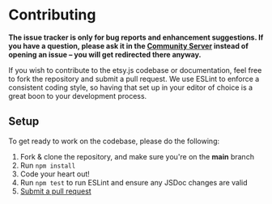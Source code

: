 # Contributing

**The issue tracker is only for bug reports and enhancement suggestions. If you have a question, please ask it in the [Community Server][server] instead of opening an issue – you will get redirected there anyway.**

If you wish to contribute to the etsy.js codebase or documentation, feel free to fork the repository and submit a
pull request. We use ESLint to enforce a consistent coding style, so having that set up in your editor of choice
is a great boon to your development process.

## Setup

To get ready to work on the codebase, please do the following:

1. Fork & clone the repository, and make sure you're on the **main** branch
2. Run `npm install`
3. Code your heart out!
4. Run `npm test` to run ESLint and ensure any JSDoc changes are valid
5. [Submit a pull request][submit]

[server]: https://discord.gg/xfHymhCkPX
[submit]: https://github.com/yankikucuk/etsy.js/compare
